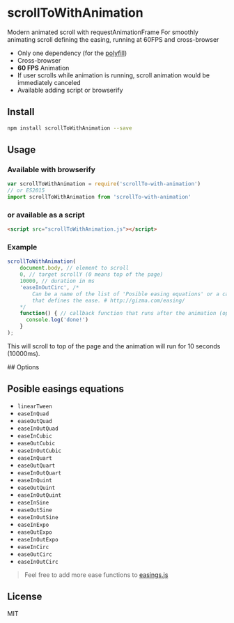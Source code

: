 # scrollToWithAnimation
Modern animated scroll with requestAnimationFrame
For smoothly animating scroll defining the easing, running at 60FPS and cross-browser

- Only one dependency (for the [polyfill](https://www.npmjs.com/package/animation-frame))
- Cross-browser
- **60 FPS** Animation
- If user scrolls while animation is running, scroll animation would be immediately canceled
- Available adding script or browserify

## Install

```bash
npm install scrollToWithAnimation --save
```

## Usage

### Available with browserify

```javascript
var scrollToWithAnimation = require('scrollTo-with-animation')
// or ES2015
import scrollToWithAnimation from 'scrollTo-with-animation'
```

### or available as a script

```html
<script src="scrollToWithAnimation.js"></script>
```

### Example

```javascript
scrollToWithAnimation(
    document.body, // element to scroll
    0, // target scrollY (0 means top of the page)
    10000, // duration in ms
    'easeInOutCirc', /*
        Can be a name of the list of 'Posible easing equations' or a callback
        that defines the ease. # http://gizma.com/easing/
    */
    function() { // callback function that runs after the animation (optional)
      console.log('done!')
    }
);
```

This will scroll to top of the page and the animation will run for 10 seconds (10000ms).


## Options

## Posible easings equations

- `linearTween`
- `easeInQuad`
- `easeOutQuad`
- `easeInOutQuad`
- `easeInCubic`
- `easeOutCubic`
- `easeInOutCubic`
- `easeInQuart`
- `easeOutQuart`
- `easeInOutQuart`
- `easeInQuint`
- `easeOutQuint`
- `easeInOutQuint`
- `easeInSine`
- `easeOutSine`
- `easeInOutSine`
- `easeInExpo`
- `easeOutExpo`
- `easeInOutExpo`
- `easeInCirc`
- `easeOutCirc`
- `easeInOutCirc`

> Feel free to add more ease functions to [easings.js](https://github.com/davesnx/scrollToWithAnimation/blob/master/src/easings.js)

## License

MIT
